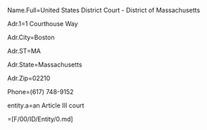 Name.Full=United States District Court - District of Massachusetts

Adr.1=1 Courthouse Way

Adr.City=Boston

Adr.ST=MA

Adr.State=Massachusetts

Adr.Zip=02210

Phone=(617) 748-9152

entity.a=an Article III court

=[F/00/ID/Entity/0.md]
